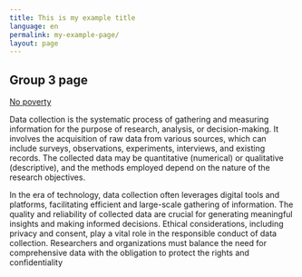 ```yaml
---
title: This is my example title
language: en
permalink: my-example-page/
layout: page
---
```


## Group 3 page

[No poverty]("www.knbs.co.ke")

Data collection is the systematic process of gathering and measuring information for the purpose of research, analysis, or decision-making. It involves the acquisition of raw data from various sources, which can include surveys, observations, experiments, interviews, and existing records. The collected data may be quantitative (numerical) or qualitative (descriptive), and the methods employed depend on the nature of the research objectives.

In the era of technology, data collection often leverages digital tools and platforms, facilitating efficient and large-scale gathering of information. The quality and reliability of collected data are crucial for generating meaningful insights and making informed decisions. Ethical considerations, including privacy and consent, play a vital role in the responsible conduct of data collection. Researchers and organizations must balance the need for comprehensive data with the obligation to protect the rights and confidentiality
